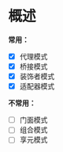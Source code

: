 # 概述

**常用：**

- [x] 代理模式
- [x] 桥接模式
- [x] 装饰者模式
- [x] 适配器模式

**不常用：**

- [ ] 门面模式
- [ ] 组合模式
- [ ] 享元模式
